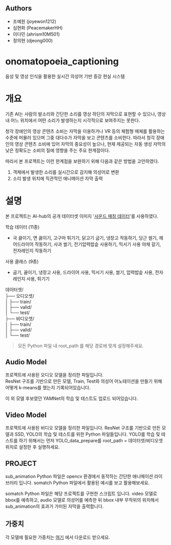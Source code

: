 ## Authors
- 조예원 (joyewon1212) 
- 심현화 (PeacemakerHH) 
- 이다민 (ahrism10M501)
- 정의현 (djeong000)


# **onomatopoeia_captioning**
음성 및 영상 인식을 활용한 실시간 의성어 기반 증강 현실 시스템

# **개요**

기존 AI는 사람의 발소리와 간단한 소리를 영상 하단의 자막으로 표현할 수 있으나, 영상 내 어느 위치에서 어떤 소리가 발생하는지 시각적으로 보여주지는 못한다.    

청각 장애인의 영상 콘텐츠 소비는 자막을 이용하거나 VR 등의 체험형 매체를 활용하는 수준에 머물러 있으며 그중 대다수가 자막을 보고 콘텐츠를 소비한다. 따라서 청각 장애인의 영상 콘텐츠 소비에 있어 자막의 중요성이 높으나, 현재 제공되는 자동 생성 자막의 낮은 정확도는 소비의 질에 영향을 주는 주요 한계점이다.

따라서 본 프로젝트는 이런 한계점을 보완하기 위해 다음과 같은 방법을 고안하였다.
 
1. 객체에서 발생한 소리를 실시간으로 감지해 의성어로 변환
2. 소리 발생 위치에 직관적인 애니메이션 자막 출력


# **설명**

본 프로젝트는 AI-hub의 공개 데이터셋 이미지 '[사운드 매칭 데이터][데이터 참조 링크]'를 사용하였다.

학습 데이터 (11종)   
 * 국 끓이기, 면 끓이기, 고구마 튀기기, 닭고기 굽기, 냉장고 작동하기, 당근 썰기, 헤어드라이어 작동하기, 사과 썰기, 전기압력밥솥 사용하기, 믹서기 사용 야채 갈기, 전자레인지 작동하기   

사용 클래스 (9종)   
 * 굽기, 끓이기, 냉장고 사용, 드라이어 사용, 믹서기 사용, 썰기, 압력밥솥 사용, 전자레인지 사용, 튀기기   

데이터셋/   
├── 오디오셋/   
│   ├── train/   
│   ├── valid/   
│   └── test/   
├── 비디오셋/   
│   ├── train/   
│   ├── valid/   
│   └── test/   

> 모든 Python 파일 내 root_path 를 해당 경로에 맞게 설정해주세요.

## Audio Model

프로젝트에 사용된 오디오 모델을 정리한 파일입니다.   
ResNet 구조를 기반으로 만든 모델, Train, Test와 의성어 어노테이션을 만들기 위해 어떻게 k-means를 했는지 기록되어있습니다.

이 외 모델 후보였던 YAMNet의 학습 및 테스트도 업로드 되어있습니다.

## Video Model

프로젝트에 사용된 비디오 모델을 정리한 파일입니다.
ResNet 구조를 기반으로 만든 모델과 SSD, YOLO의 학습 및 테스트를 위한 Python 파일들입니다. YOLO를 학습 및 테스트를 하기 위해서는 먼저 YOLO_data_prepare를 root_path = 데이터셋/비디오셋 위치로 설정한 후 실행하세요.

## PROJECT

sub_animation Python 파일은 opencv 환경에서 동작하는 간단한 애니메이션 라이브러리 입니다. somatch Python 파일에서 활용된 예시를 보고 활용해보세요.

somatch Python 파일은 해당 프로젝트를 구현한 스크립트 입니다. video 모델로 bbox를 예측하고, audio 모델로 의성어를 예측한 뒤 bbox 내부 무작위의 위치헤서 sub_animation의 효과가 가미된 자막을 출력합니다.

## 가중치
각 모델에 필요한 가중치는 [여기](https://drive.google.com/file/d/1U7TjMUC3QkvrmFGCcWeHleAV65cg7e8C/view?usp=sharing) 에서 다운로드 받으세요.

[데이터 참조 링크]: https://www.aihub.or.kr/aihubdata/data/view.do?searchKeyword=%EC%9D%B4%EB%AF%B8%EC%A7%80+%EC%82%AC%EC%9A%B4%EB%93%9C&aihubDataSe=data&dataSetSn=71602